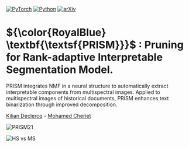 [![PyTorch](https://img.shields.io/badge/PyTorch-ee4c2c?logo=pytorch&logoColor=white)](#) [![Python](https://img.shields.io/badge/Python-3776AB?logo=python&logoColor=fff)](#) [![arXiv](https://img.shields.io/badge/arXiv-<INDEX>-b31b1b.svg)](https://arxiv.org/abs/<INDEX>)
# ${\color{RoyalBlue} \textbf{\textsf{PRISM}}}$ : Pruning for Rank-adaptive Interpretable Segmentation Model.
PRISM integrates NMF in a neural structure to automatically extract interpretable components from multispectral images. Applied to multispectral images of historical documents, PRISM enhances text binarization through improved decomposition.

[Kilian Declercq](https://www.github.com/Kilian-Declercq) - [Mohamed Cheriet](https://profs.etsmtl.ca/mcheriet/)


![PRISM21](https://github.com/user-attachments/assets/d56ca3a3-65b6-43e0-977e-4528beff784b)

![HS vs MS](https://github.com/user-attachments/assets/bd1d82d7-4747-4fec-8c65-f68158c51b0d)

